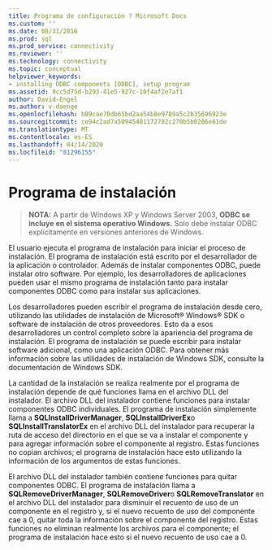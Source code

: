 ```yaml
---
title: Programa de configuración ? Microsoft Docs
ms.custom: ''
ms.date: 08/31/2016
ms.prod: sql
ms.prod_service: connectivity
ms.reviewer: ''
ms.technology: connectivity
ms.topic: conceptual
helpviewer_keywords:
- installing ODBC components [ODBC], setup program
ms.assetid: 9cc5d75d-b293-41e5-927c-10f4af2e7af1
author: David-Engel
ms.author: v-daenge
ms.openlocfilehash: b89cae70db65bd2aa54b8e9789a5c2b35696923e
ms.sourcegitcommit: ce94c2ad7a50945481172782c270b5b0206e61de
ms.translationtype: MT
ms.contentlocale: es-ES
ms.lasthandoff: 04/14/2020
ms.locfileid: "81296155"
---
```

# <a name="setup-program"></a>Programa de instalación
> **NOTA:** A partir de Windows XP y Windows Server 2003, **ODBC se incluye en el sistema operativo Windows.** Solo debe instalar ODBC explícitamente en versiones anteriores de Windows.  
  
 El usuario ejecuta el programa de instalación para iniciar el proceso de instalación. El programa de instalación está escrito por el desarrollador de la aplicación o controlador. Además de instalar componentes ODBC, puede instalar otro software. Por ejemplo, los desarrolladores de aplicaciones pueden usar el mismo programa de instalación tanto para instalar componentes ODBC como para instalar sus aplicaciones.  
  
 Los desarrolladores pueden escribir el programa de instalación desde cero, utilizando las utilidades de instalación de Microsoft® Windows® SDK o software de instalación de otros proveedores. Esto da a esos desarrolladores un control completo sobre la apariencia del programa de instalación. El programa de instalación se puede escribir para instalar software adicional, como una aplicación ODBC. Para obtener más información sobre las utilidades de instalación de Windows SDK, consulte la documentación de Windows SDK.  
  
 La cantidad de la instalación se realiza realmente por el programa de instalación depende de qué funciones llama en el archivo DLL del instalador. El archivo DLL del instalador contiene funciones para instalar componentes ODBC individuales. El programa de instalación simplemente llama a **SQLInstallDriverManager**, **SQLInstallDriverEx**o **SQLInstallTranslatorEx** en el archivo DLL del instalador para recuperar la ruta de acceso del directorio en el que se va a instalar el componente y para agregar información sobre el componente al registro. Estas funciones no copian archivos; el programa de instalación hace esto utilizando la información de los argumentos de estas funciones.  
  
 El archivo DLL del instalador también contiene funciones para quitar componentes ODBC. El programa de instalación llama a **SQLRemoveDriverManager**, **SQLRemoveDriver**o **SQLRemoveTranslator** en el archivo DLL del instalador para disminuir el recuento de uso de un componente en el registro y, si el nuevo recuento de uso del componente cae a 0, quitar toda la información sobre el componente del registro. Estas funciones no eliminan realmente los archivos para el componente; el programa de instalación hace esto si el nuevo recuento de uso cae a 0.

